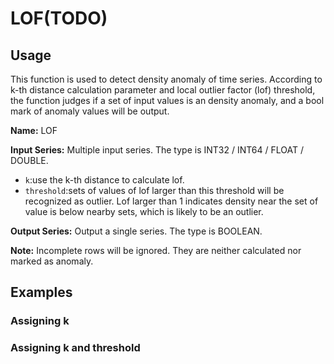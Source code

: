 # LOF(TODO)

## Usage

This function is used to detect density anomaly of time series. According to k-th distance calculation parameter and local outlier factor (lof) threshold, the function judges if a set of input values is an density anomaly, and a bool mark of anomaly values will be output.

**Name:** LOF

**Input Series:** Multiple input series. The type is INT32 / INT64 / FLOAT / DOUBLE.

+ `k`:use the k-th distance to calculate lof.
+  `threshold`:sets of values of lof larger than this threshold will be recognized as outlier. Lof larger than 1 indicates density near the set of value is below nearby sets, which is likely to be an outlier.

**Output Series:** Output a single series. The type is BOOLEAN.

**Note:** Incomplete rows will be ignored. They are neither calculated nor marked as anomaly.

## Examples

### Assigning k







### Assigning k and threshold

